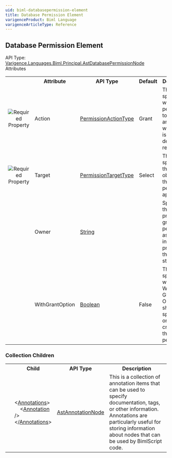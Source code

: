 ```yaml
---
uid: biml-databasepermission-element
title: Database Permission Element
varigenceProduct: Biml Language
varigenceArticleType: Reference
---
```

## Database Permission Element<div class="AssemblyInfoGroup"><div class="CrossReferenceGroup"><div class="CrossReferenceHeader">API Type:</div><div class="CrossReferenceValue"><a href="../api-reference/Varigence.Languages.Biml.Principal.AstDatabasePermissionNode.html">Varigence.Languages.Biml.Principal.AstDatabasePermissionNode</a></div></div></div><div class="AttributeGroup"><div class="AttributeGroupHeader">Attributes</div><table id="AttributeList" class="AttributeList"><tbody><tr><th class="AttributeIconColumnHeader">&nbsp;</th><th class="AttributeNameColumnHeader">Attribute</th><th class="AttributeTypeColumnHeader">API Type</th><th class="AttributeDefaultColumnHeader">Default</th><th class="AttributeSummaryColumnHeader">Description</th></tr><tr class="ad0"><td align="center" class="AttributeIcon"><img title="Required Property" src="attributeRequired.png"></td><td class="AttributeName">Action</td><td class="AttributeType"><a href="../api-reference/Varigence.Languages.Biml.PermissionActionType.html">PermissionActionType</a></td><td class="AttributeDefault">Grant</td><td class="AttributeSummary"><div class ="SummaryItem">This value specifies whether permission to access and interact with objects is granted, denied, or revoked.</div></td></tr><tr class="ad1"><td align="center" class="AttributeIcon"><img title="Required Property" src="attributeRequired.png"></td><td class="AttributeName">Target</td><td class="AttributeType"><a href="../api-reference/Varigence.Languages.Biml.PermissionTargetType.html">PermissionTargetType</a></td><td class="AttributeDefault">Select</td><td class="AttributeSummary"><div class ="SummaryItem">This value specifies the type of object that the permissions apply to.</div></td></tr><tr class="ad0"><td align="center" class="AttributeIcon"><img title="" src="attribute.png"></td><td class="AttributeName">Owner</td><td class="AttributeType"><a href="https://msdn.microsoft.com/en-us/library/System.String.aspx">String</a></td><td class="AttributeDefault">&nbsp;</td><td class="AttributeSummary"><div class ="SummaryItem">Specifies the principal to grant the permission as. Passed in as the AS property on the GRANT statement.</div></td></tr><tr class="ad1"><td align="center" class="AttributeIcon"><img title="" src="attribute.png"></td><td class="AttributeName">WithGrantOption</td><td class="AttributeType"><a href="https://msdn.microsoft.com/en-us/library/System.Boolean.aspx">Boolean</a></td><td class="AttributeDefault">False</td><td class="AttributeSummary"><div class ="SummaryItem">This value specifies whether WITH GRANT OPTION should be specified on the creation of this permission.</div></td></tr></tbody></table></div><div class="ChildGroup">### Collection Children<table id="ChildList" class="ChildList"><tbody><tr><th class="ChildIconColumnHeader">&nbsp;</th><th class="ChildNameColumnHeader">Child</th><th class="ChildTypeColumnHeader">API Type</th><th class="ChildSummaryColumnHeader">Description</th></tr><tr class="cd0"><td align="center" class="ChildIcon"><img title="" src="collectionChild.png"><div class="RequiredIcon" title="Required Child"></div><td class="ChildName"><span class="punc">&lt;</span><a href=Varigence.Languages.Biml.AstNode_Annotations.html">Annotations</a><span class="punc">&gt;</span><br />&nbsp;&nbsp;&nbsp;&nbsp;<span class="punc">&lt;</span><a href=Varigence.Languages.Biml.AstAnnotationNode.html">Annotation</a> <span class="punc">/&gt;</span><br /><span class="punc">&lt;/</span><a href=Varigence.Languages.Biml.AstNode_Annotations.html">Annotations</a><span class="punc">&gt;</span></td><td class="ChildType"><a href="../api-reference/Varigence.Languages.Biml.AstAnnotationNode.html">AstAnnotationNode</a></td><td class="ChildSummary"><div class ="SummaryItem">This is a collection of annotation items that can be used to specify documentation, tags, or other information.  Annotations are particularly useful for storing information about nodes that can be used by BimlScript code.</div></td></tr></tbody></table></div>
